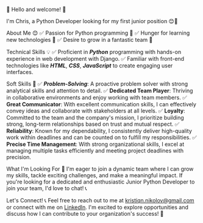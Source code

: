 👋 Hello and welcome! 👋

I'm Chris, a Python Developer looking for my first junior position 😊🐍

About Me 😊
✅ Passion for Python programming 🐍
✅ Hunger for learning new technologies 🚀
✅ Desire to grow in a fantastic team 🤝

Technical Skills 💡
✅ Proficient in **_Python_** programming with hands-on experience in web development with Django.
✅ Familiar with front-end technologies like **_HTML_**, **_CSS_**, **_JavaScript_** to create engaging user interfaces.

Soft Skills 🌟
✅ **_Problem-Solving_**: A proactive problem solver with strong analytical skills and attention to detail.
✅ **Dedicated Team Player**: Thriving in collaborative environments and enjoy working with team members.
✅ **Great Communicator**: With excellent communication skills, I can effectively convey ideas and collaborate with stakeholders at all levels.
✅ **Loyalty**: Committed to the team and the company's mission, I prioritize building strong, long-term relationships based on trust and mutual respect.
✅ **Reliability**: Known for my dependability, I consistently deliver high-quality work within deadlines and can be counted on to fulfill my responsibilities.
✅ **Precise Time Management**: With strong organizational skills, I excel at managing multiple tasks efficiently and meeting project deadlines with precision.

What I'm Looking For 🎯
I'm eager to join a dynamic team where I can grow my skills, tackle exciting challenges, and make a meaningful impact. If you're looking for a dedicated and enthusiastic Junior Python Developer to join your team, I'd love to chat! 📞

Let's Connect! 📞
Feel free to reach out to me at kristiqn.nikolov@gmail.com or connect with me on [LinkedIn](https://www.linkedin.com/in/christiyan-nikolov-8b8413290). I'm excited to explore opportunities and discuss how I can contribute to your organization's success! 🌟

